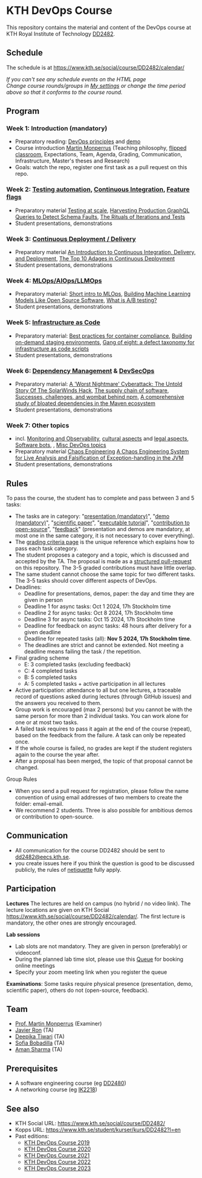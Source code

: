 # KTH DevOps Course

This repository contains the material and content of the DevOps course at KTH Royal Institute of Technology [DD2482](https://www.kth.se/social/course/DD2482/).

## Schedule

The schedule is at <https://www.kth.se/social/course/DD2482/calendar/>

*If you can't see any schedule events on the HTML page*  
*Change course rounds/groups in [My settings](https://www.kth.se/social/course/DD2482/subscription/) or change the time period above so that it conforms to the course round.*

## Program

### Week 1: Introduction (mandatory)
* Preparatory reading: [DevOps principles](https://www.atlassian.com/devops/what-is-devops) and [demo](https://youtu.be/qcm0rG8EKXI)
* Course introduction [Martin Monperrus](https://www.monperrus.net/martin/) (Teaching philosophy, [flipped classroom](https://en.wikipedia.org/wiki/Flipped_classroom), Expectations, Team, Agenda, Grading, Communication, Infrastructure, Master's theses and Research)
* Goals: watch the repo, register one first task as a pull request on this repo.

### Week 2: [Testing automation](https://github.com/KTH/devops-course/issues/9), [Continuous Integration](https://github.com/KTH/devops-course/issues/3), [Feature flags](https://github.com/KTH/devops-course/issues/21)
* Preparatory material [Testing at scale](https://increment.com/testing/testing-at-scale/), [Harvesting Production GraphQL Queries to Detect Schema Faults](https://arxiv.org/pdf/2112.08267), [The Rituals of Iterations and Tests](https://ieeexplore.ieee.org/stamp/stamp.jsp?arnumber=9238653)
* Student presentations, demonstrations

### Week 3: [Continuous Deployment / Delivery](https://github.com/KTH/devops-course/issues/12)
* Preparatory material [An Introduction to Continuous Integration, Delivery, and Deployment](https://www.digitalocean.com/community/tutorials/an-introduction-to-continuous-integration-delivery-and-deployment), [The Top 10 Adages in Continuous Deployment](https://zlmonroe.com/CSE566/Readings/5.The_Top_10_Adages_In_Continuous_Deployment.pdf)
* Student presentations, demonstrations

### Week 4: [MLOps/AIOps/LLMOps](https://github.com/KTH/devops-course/issues/1016)
* Preparatory material: [Short intro to MLOps](https://www.databricks.com/glossary/mlops), [Building Machine Learning Models Like Open Source Software](https://cacm.acm.org/magazines/2023/2/268952-building-machine-learning-models-like-open-source-software/fulltext), [What is A/B testing?](https://medium.com/is-that-product-management/what-is-a-b-testing-bc964ecd99b4)
* Student presentations, demonstrations


### Week 5: [Infrastructure as Code](https://github.com/KTH/devops-course/issues/2)
* Preparatory material: [Best practices for container compliance](https://increment.com/containers/container-compliance/), [Building on-demand staging environments](https://increment.com/containers/on-demand-staging-environments-kubernetes/), [Gang of eight: a defect taxonomy for infrastructure as code scripts](http://www.chrisparnin.me/pdf/GangOfEight.pdf)
* Student presentations, demonstrations


### Week 6: [Dependency Management](https://github.com/KTH/devops-course/issues/24) & [DevSecOps](https://github.com/KTH/devops-course/issues/18)
* Preparatory material: [A 'Worst Nightmare' Cyberattack: The Untold Story Of The SolarWinds Hack](https://www.npr.org/2021/04/16/985439655/a-worst-nightmare-cyberattack-the-untold-story-of-the-solarwinds-hack), [The supply chain of software](https://increment.com/apis/apis-supply-chain-software/), [Successes, challenges, and wombat behind npm](https://increment.com/development/interview-with-isaac-z-schlueter-ceo-of-npm/), [A comprehensive study of bloated dependencies in the Maven ecosystem ](https://arxiv.org/pdf/2001.07808)
* Student presentations, demonstrations


### Week 7: Other topics
* incl. [Monitoring and Observability](https://github.com/KTH/devops-course/issues/8), [cultural aspects](https://github.com/KTH/devops-course/issues/7) and [legal aspects](https://github.com/KTH/devops-course/issues/1557), [Software bots](https://github.com/KTH/devops-course/issues/310), , [Misc DevOps topics](https://github.com/KTH/devops-course/issues/13)
* Preparatory material [Chaos Engineering](https://ieeexplore.ieee.org/iel7/52/5204063/07436642.pdf) [A Chaos Engineering System for Live Analysis and Falsification of Exception-handling in the JVM](http://arxiv.org/pdf/1805.05246) 
* Student presentations, demonstrations


## Rules


To pass the course, the student has to complete and pass between 3 and 5 tasks:
* The tasks are in category: "[presentation (mandatory)](https://github.com/KTH/devops-course/blob/2024/grading-criteria.md#presentations)", "[demo (mandatory)](https://github.com/KTH/devops-course/blob/2024/grading-criteria.md#demos)", "[scientific paper](https://github.com/KTH/devops-course/blob/2024/grading-criteria.paper)", "[executable tutorial](https://github.com/KTH/devops-course/blob/2024/grading-criteria.md#executable-tutorials)", "[contribution to open-source](https://github.com/KTH/devops-course/blob/2024/grading-criteria.md#open-source-contributions)", "[feedback](https://github.com/KTH/devops-course/blob/2024/grading-criteria.md#feedback)" (presentation and demos are mandatory, at most one in the same category, it is not necessary to cover everything).
* The [grading criteria page](grading-criteria.md) is the unique reference which explains how to pass each task category.
* The student proposes a category and a topic, which is discussed and accepted by the TA. The proposal is made as a [structured pull-request](https://github.com/KTH/devops-course/blob/2024/.github/pull_request_template.md) on this repository. The 3-5 graded contributions must have little overlap.
* The same student cannot choose the same topic for two different tasks. The 3-5 tasks should cover different aspects of DevOps.
* Deadlines:
  * Deadline for presentations, demos, paper: the day and time they are given in person
  * Deadline 1 for async tasks: Oct 1 2024, 17h Stockholm time
  * Deadline 2 for async tasks: Oct 8 2024, 17h Stockholm time
  * Deadline 3 for async tasks: Oct 15 2024, 17h Stockholm time
  * Deadline for feedback on async tasks: 48 hours after delivery for a given deadline
  * Deadline for repeated tasks (all): **Nov 5 2024, 17h Stockholm time**.
  * The deadlines are strict and cannot be extended. Not meeting a deadline means failing the task / the repetition.
* Final grading scheme
  * E: 3 completed tasks (excluding feedback)
  * C: 4 completed tasks 
  * B: 5 completed tasks 
  * A: 5 completed tasks + active participation in all lectures
* Active participation: attendance to all but one lectures, a traceable record of questions asked during lectures (through GitHub issues) and the answers you received to them.
* Group work is encouraged (max 2 persons) but you cannot be with the same person for more than 2 individual tasks. You can work alone for one or at most two tasks.
* A failed task requires to pass it again at the end of the course (repeat), based on the feedback from the failure. A task can only be repeated once.
* If the whole course is failed, no grades are kept if the student registers again to the course the year after. 
* After a proposal has been merged, the topic of that proposal cannot be changed.

Group Rules
* When you send a pull request for registration, please follow the name convention of using email addresses of two members to create the folder: email-email.
* We recommend 2 students. Three is also possible for ambitious demos or contribution to open-source.

## Communication

* All communication for the course DD2482 should be sent to <dd2482@eecs.kth.se>.
* you create issues here if you think the question is good to be discussed publicly, the rules of [netiquette](https://en.wikipedia.org/wiki/Etiquette_in_technology) fully apply.

## Participation

**Lectures** The lectures are held on campus (no hybrid / no video link). The lecture locations are given on KTH Social <https://www.kth.se/social/course/DD2482/calendar/>. The first lecture is mandatory, the other ones are strongly encouraged.

**Lab sessions**

* Lab slots are not mandatory. They are given in person (preferably) or videoconf.
* During the planned lab time slot, please use this [Queue](https://queue.csc.kth.se/Queue/DD2482) for booking online meetings
* Specify your zoom meeting link when you register the queue

**Examinations**: Some tasks require physical presence (presentation, demo, scientific paper), others do not (open-source, feedback).

## Team

* [Prof. Martin Monperrus](http://www.monperrus.net/martin/) (Examiner)
* [Javier Ron](https://www.kth.se/profile/javierro?l=en) (TA)
* [Deepika Tiwari](https://www.kth.se/profile/deepikat) (TA)
* [Sofia Bobadilla](https://www.kth.se/profile/sofbob) (TA)
* [Aman Sharma](https://www.kth.se/profile/amansha) (TA)


## Prerequisites

* A software engineering course (eg [DD2480](https://www.kth.se/student/kurser/kurs/DD2480))
* A networking course (eg [IK2218](https://www.kth.se/student/kurser/kurs/IK2218?l=en))

## See also

* KTH Social URL: <https://www.kth.se/social/course/DD2482/>
* Kopps URL: <https://www.kth.se/student/kurser/kurs/DD2482?l=en>
* Past editions:
  * [KTH DevOps Course 2019](https://github.com/KTH/devops-course/blob/master/attic/2019/)
  * [KTH DevOps Course 2020](https://github.com/KTH/devops-course/blob/master/attic/2020/)
  * [KTH DevOps Course 2021](https://github.com/KTH/devops-course/blob/master/attic/2021/)
  * [KTH DevOps Course 2022](https://github.com/KTH/devops-course/blob/master/attic/2022/)
  * [KTH DevOps Course 2023](https://github.com/KTH/devops-course/blob/master/attic/2023/)



